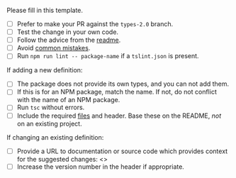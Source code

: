 Please fill in this template.

- [ ] Prefer to make your PR against the `types-2.0` branch.
- [ ] Test the change in your own code.
- [ ] Follow the advice from the [readme](https://github.com/DefinitelyTyped/DefinitelyTyped#make-a-pull-request).
- [ ] Avoid [common mistakes](https://github.com/DefinitelyTyped/DefinitelyTyped#common-mistakes).
- [ ] Run `npm run lint -- package-name` if a `tslint.json` is present.

If adding a new definition:
- [ ] The package does not provide its own types, and you can not add them.
- [ ] If this is for an NPM package, match the name. If not, do not conflict with the name of an NPM package.
- [ ] Run `tsc` without errors.
- [ ] Include the required [files](https://github.com/DefinitelyTyped/DefinitelyTyped#create-a-new-package) and header. Base these on the README, *not* on an existing project.

If changing an existing definition:
- [ ] Provide a URL to  documentation or source code which provides context for the suggested changes: <<url here>>
- [ ] Increase the version number in the header if appropriate.
